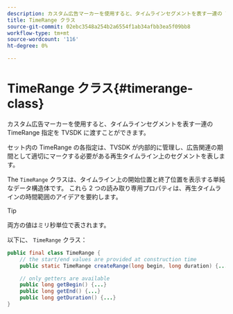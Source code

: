 ```yaml
---
description: カスタム広告マーカーを使用すると、タイムラインセグメントを表す一連の TimeRange 指定を TVSDK に渡すことができます。
title: TimeRange クラス
source-git-commit: 02ebc3548a254b2a6554f1ab34afbb3ea5f09bb8
workflow-type: tm+mt
source-wordcount: '116'
ht-degree: 0%

---
```


# TimeRange クラス{#timerange-class}

カスタム広告マーカーを使用すると、タイムラインセグメントを表す一連の TimeRange 指定を TVSDK に渡すことができます。

<!--<a id="section_42EB6D62627A424ABA250E3246EFEFC3"></a>-->

セット内の TimeRange の各指定は、TVSDK が内部的に管理し、広告関連の期間として適切にマークする必要がある再生タイムライン上のセグメントを表します。

The `TimeRange` クラスは、タイムライン上の開始位置と終了位置を表示する単純なデータ構造体です。 これら 2 つの読み取り専用プロパティは、再生タイムラインの時間範囲のアイデアを要約します。

>[!TIP]
>
>両方の値はミリ秒単位で表されます。

以下に、 `TimeRange` クラス：

```java
public final class TimeRange {
    // the start/end values are provided at construction time
    public static TimeRange createRange(long begin, long duration) {...} 

    // only getters are available
    public long getBegin() {...} 
    public long getEnd() {...} 
    public long getDuration() {...}
}
```
